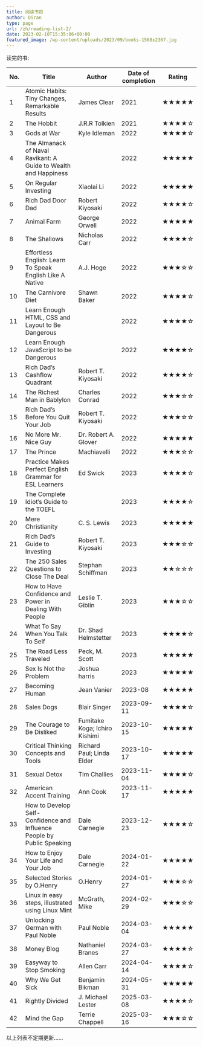 ```yaml
---
title: 阅读书目
author: Qiran
type: page
url: /zh/reading-list-2/
date: 2023-02-10T15:35:06+00:00
featured_image: /wp-content/uploads/2023/09/books-1568x2367.jpg
---
```

读完的书:

| No. | Title                                                                  | Author                        | Date of completion | Rating         |
| --- | ---------------------------------------------------------------------- | ----------------------------- | ------------------ | -------------- |
| 1   | Atomic Habits: Tiny Changes, Remarkable Results                        | James Clear                   | 2021               | ★★★★★     |
| 2   | The Hobbit                                                             | J.R.R Tolkien                 | 2021               | ★★★★☆     |
| 3   | Gods at War                                                            | Kyle Idleman                  | 2022               | ★★★★☆     |
| 4   | The Almanack of Naval Ravikant: A Guide to Wealth and Happiness        |                               | 2022               | ★★★★★     |
| 5   | On Regular Investing                                                   | Xiaolai Li                    | 2022               | ★★★★★     |
| 6   | Rich Dad Door Dad                                                      | Robert Kiyosaki               | 2022               | ★★★★☆     |
| 7   | Animal Farm                                                            | George Orwell                 | 2022               | ★★★★★     |
| 8   | The Shallows                                                           | Nicholas Carr                 | 2022               | ★★★★☆     |
| 9   | Effortless English: Learn To Speak English Like A Native               | A.J. Hoge                     | 2022               | ★★★☆☆     |
| 10  | The Carnivore Diet                                                     | Shawn Baker                   | 2022               | ★★★★☆     |
| 11  | Learn Enough HTML, CSS and Layout to Be Dangerous                      |                               | 2022               | ★★★★☆     |
| 12  | Learn Enough JavaScript to be Dangerous                                |                               | 2022               | ★★★★☆     |
| 13  | Rich Dad’s Cashflow Quadrant                                          | Robert T. Kiyosaki            | 2022               | ★★★★☆     |
| 14  | The Richest Man in Bablylon                                            | Charles Conrad                | 2022               | ★★★☆☆     |
| 15  | Rich Dad’s Before You Quit Your Job                                   | Robert T. Kiyosaki            | 2022               | ★★★☆☆     |
| 16  | No More Mr. Nice Guy                                                   | Dr. Robert A. Glover          | 2022               | ★★★★★     |
| 17  | The Prince                                                             | Machiavelli                   | 2022               | ★★★☆☆     |
| 18  | Practice Makes Perfect English Grammar for ESL Learners                | Ed Swick                      | 2023               | ★★★★☆     |
| 19  | The Complete Idiot’s Guide to the TOEFL                               |                               | 2023               | ★★★★☆     |
| 20  | Mere Christianity                                                      | C. S. Lewis                   | 2023               | ★★★★★     |
| 21  | Rich Dad’s Guide to Investing                                         | Robert T. Kiyosaki            | 2023               | ★★★☆☆     |
| 22  | The 250 Sales Questions to Close The Deal                              | Stephan Schiffman             | 2023               | ★★☆☆☆     |
| 23  | How to Have Confidence and Power in Dealing With People                | Leslie T. Giblin              | 2023               | ★★★☆☆     |
| 24  | What To Say When You Talk To Self                                      | Dr. Shad Helmstetter          | 2023               | ★★★★☆     |
| 25  | The Road Less Traveled                                                 | Peck, M. Scott                | 2023               | ★★★★★     |
| 26  | Sex Is Not the Problem                                                 | Joshua harris                 | 2023               | ★★★★★     |
| 27  | Becoming Human                                                         | Jean Vanier                   | 2023-08            | ★★★★★     |
| 28  | Sales Dogs                                                             | Blair Singer                  | 2023-09-11         | ★★★★☆     |
| 29  | The Courage to Be Disliked                                             | Fumitake Koga; Ichiro Kishimi | 2023-10-15         | ★★★★★     |
| 30  | Critical Thinking Concepts and Tools                                   | Richard Paul; Linda Elder     | 2023-10-17         | ★★★★★     |
| 31  | Sexual Detox                                                           | Tim Challies                  | 2023-11-04         | ★★★★☆     |
| 32  | American Accent Training                                               | Ann Cook                      | 2023-11-17         | ★★★★★     |
| 33  | How to Develop Self-Confidence and Influence People by Public Speaking | Dale Carnegie                 | 2023-12-23         | ★★★★☆     |
| 34  | How to Enjoy Your Life and Your Job                                    | Dale Carnegie                 | 2024-01-22         | ★★★★★     |
| 35  | Selected Stories by O.Henry                                            | O.Henry                       | 2024-01-27         | ★★★☆☆     |
| 36  | Linux in easy steps, illustrated using Linux Mint                      | McGrath, Mike                 | 2024-02-29         | ★★★☆☆     |
| 37  | Unlocking German with Paul Noble                                       | Paul Noble                    | 2024-03-04         | ★★★★★     |
| 38  | Money Blog                                                             | Nathaniel Branes              | 2024-03-27         | ★★★★☆     |
| 39  | Easyway to Stop Smoking                                                | Allen Carr                    | 2024-04-14         | ★★★★☆     |
| 40  | Why We Get Sick                                                        | Benjamin Bikman               | 2024-05-31         | ★★★⁠★⁠★ |
| 41  | Rightly Divided                                                        | J. Michael Lester             | 2025-03-08         | ★★★★☆     |
|42|Mind the Gap|Terrie Chappell|2025-03-16|★★★☆☆     |
以上列表不定期更新……

